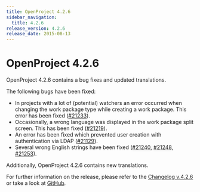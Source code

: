 ```yaml
---
title: OpenProject 4.2.6
sidebar_navigation:
  title: 4.2.6
release_version: 4.2.6
release_date: 2015-08-13
---
```


# OpenProject 4.2.6

OpenProject 4.2.6 contains a bug fixes and updated translations.

The following bugs have been fixed:

- In projects with a lot of (potential) watchers an error occurred
  when changing the work package type while creating a work package.
  This error has been fixed
  ([#21233](https://community.openproject.org/work_packages/21233)).
- Occasionally, a wrong language was displayed in the work package
  split screen. This has been fixed
  ([#21219](https://community.openproject.org/work_packages/21219)).
- An error has been fixed which prevented user creation with
  authentication via LDAP
  ([#21129](https://community.openproject.org/work_packages/21129)).
- Several wrong English strings have been fixed
  ([#21240](https://community.openproject.org/work_packages/21240),
  [#21248](https://community.openproject.org/work_packages/21248),
  [#21253](https://community.openproject.org/work_packages/21253)).

Additionally, OpenProject 4.2.6 contains new translations.

For further information on the release, please refer to the
[Changelog v.4.2.6](https://community.openproject.org/versions/762)
or take a look at
[GitHub](https://github.com/opf/openproject/tree/v4.2.6).
